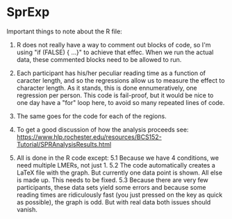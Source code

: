 # SprExp

Important things to note about the R file:

1. R does not really have a way to comment out blocks of code, so I'm using 
   "if (FALSE) { ...}" to achieve that effec.
   When we run the actual data, these commented blocks need to be allowed to run.
   
2. Each participant has his/her peculiar reading time as a function of caracter length, and so
   the regressions allow us to measure the effect to character length. As it stands, this is
   done ennumeratively, one regression per person. This code is fail-proof, but it would be 
   nice to one day have a "for" loop here, to avoid so many repeated lines of code.
   
3. The same goes for the code for each of the regions.

4. To get a good discussion of how the analysis proceeds see: 
    https://www.hlp.rochester.edu/resources/BCS152-Tutorial/SPRAnalysisResults.html
    
5. All is done in the R code except:
        5.1 Because we have 4 conditions, we need multiple LMERs, not just 1.
        5.2 The code automatically creates a LaTeX file with the graph. But currently one data
            point is shown. All else is made up. This needs to be fixed.
        5.3 Because there are very few participants, these data sets yield some errors and because
            some reading times are ridiculously fast (you just pressed on the key as quick as possible),
            the graph is odd. But with real data both issues should vanish.
